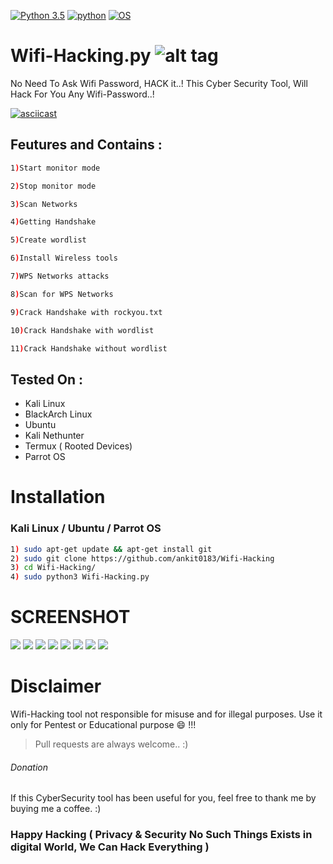 [![Python 3.5](https://img.shields.io/badge/Python-3.5-yellow.svg)](http://www.python.org/download/)
[![python](https://img.shields.io/badge/python-2.7-brightgreen.svg)](https://www.python.org/downloads/release/python-2714/)
[![OS](https://img.shields.io/badge/Tested%20On-Linux%20%7C%20Android-yellowgreen.svg)](https://termux.com/)






# Wifi-Hacking.py  ![alt tag](http://icons.iconarchive.com/icons/icons8/ios7/48/Network-Wifi-Logo-icon.png)



No Need To Ask Wifi Password, HACK it..! This Cyber Security Tool, Will Hack For You Any Wifi-Password..!


[![asciicast](https://asciinema.org/a/362908.svg)](https://asciinema.org/a/362908)


## Feutures and Contains :


```bash 
1)Start monitor mode

2)Stop monitor mode

3)Scan Networks   

4)Getting Handshake

5)Create wordlist

6)Install Wireless tools                  

7)WPS Networks attacks 

8)Scan for WPS Networks

9)Crack Handshake with rockyou.txt

10)Crack Handshake with wordlist

11)Crack Handshake without wordlist
```

## Tested On :

* Kali Linux
* BlackArch Linux
* Ubuntu
* Kali Nethunter
* Termux ( Rooted Devices)
* Parrot OS


# Installation


### Kali Linux / Ubuntu / Parrot OS

```bash
1) sudo apt-get update && apt-get install git
2) sudo git clone https://github.com/ankit0183/Wifi-Hacking
3) cd Wifi-Hacking/
4) sudo python3 Wifi-Hacking.py
```

# SCREENSHOT


![](Snapshots/0.png)
![](Snapshots/1.png)
![](Snapshots/2.png)
![](Snapshots/3.png)
![](Snapshots/4.png)
![](Snapshots/5.png)
![](Snapshots/6.png)
![](Snapshots/7.png)




# Disclaimer 


Wifi-Hacking tool not responsible for misuse and for illegal purposes. Use it only for Pentest or Educational purpose :smile: !!!



> Pull requests are always welcome.. :)  





###### Donation

If this CyberSecurity tool has been useful for you, feel free to thank me by buying me a coffee. :)
 
 
 
 
### Happy Hacking ( Privacy & Security No Such Things Exists in digital World, We Can Hack Everything )





